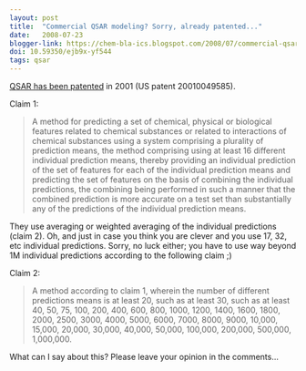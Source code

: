 ```yaml
---
layout: post
title:  "Commercial QSAR modeling? Sorry, already patented..."
date:   2008-07-23
blogger-link: https://chem-bla-ics.blogspot.com/2008/07/commercial-qsar-modeling-sorry-already.html
doi: 10.59350/ejb9x-yf544
tags: qsar
---
```


[QSAR has been patented](http://www.freepatentsonline.com/y2001/0049585.html) in 2001 (US patent 20010049585).

Claim 1:

> A method for predicting a set of chemical, physical or biological features related to chemical substances or
> related to interactions of chemical substances using a system comprising a plurality of prediction means, the
> method comprising using at least 16 different individual prediction means, thereby providing an individual
> prediction of the set of features for each of the individual prediction means and predicting the set of features
> on the basis of combining the individual predictions, the combining being performed in such a manner that the
> combined prediction is more accurate on a test set than substantially any of the predictions of the individual
> prediction means.

They use averaging or weighted averaging of the individual predictions (claim 2). Oh, and just in case you think
you are clever and you use 17, 32, etc individual predictions. Sorry, no luck either; you have to use way beyond
1M individual predictions according to the following claim ;)

Claim 2:

> A method according to claim 1, wherein the number of different predictions means is at least 20, such as at least
> 30, such as at least 40, 50, 75, 100, 200, 400, 600, 800, 1000, 1200, 1400, 1600, 1800, 2000, 2500, 3000, 4000, 5000,
> 6000, 7000, 8000, 9000, 10,000, 15,000, 20,000, 30,000, 40,000, 50,000, 100,000, 200,000, 500,000, 1,000,000.

What can I say about this? Please leave your opinion in the comments...
